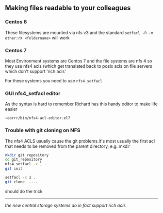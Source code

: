 ## Making files readable to your colleagues

### Centos 6
These filesystems are mounted via nfs v3 and the standard `setfacl -R -m other:rX <foldername>` will work

### Centos 7
Most Environment systems are Centos 7 and the file systems are nfs 4 so they use nfs4 acls (which get translated back to posix acls on file servers which don't support 'rich acls'

For these systems you need to use `nfs4_setfacl`

### GUI nfs4_setfacl editor

As the syntax is hard to remember Richard has this handy editor to make life easier

```
~earrr/bin/nfs4-acl-editor.el7
```

### Trouble with git cloning on NFS

The nfs4 ACLS usually cause the git problems.It's most usually the first acl that needs to be removed from the parent directory, e.g.:mkdir 

```bash
mkdir git_repository
cd git_repository
nfs4_setfacl -x 1 .
git init
```

```bash
setfacl -x 1 .
git clone  ....
```

should do the trick

<hr>

*the new central storage systems do in fact support rich acls*